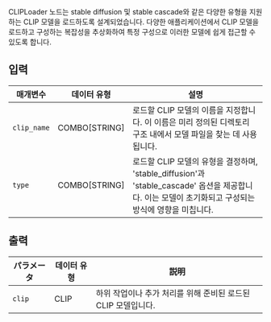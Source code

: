 CLIPLoader 노드는 stable diffusion 및 stable cascade와 같은 다양한 유형을 지원하는 CLIP 모델을 로드하도록 설계되었습니다. 다양한 애플리케이션에서 CLIP 모델을 로드하고 구성하는 복잡성을 추상화하여 특정 구성으로 이러한 모델에 쉽게 접근할 수 있도록 합니다.

## 입력

| 매개변수     | 데이터 유형 | 설명 |
|---------------|--------------|-------------|
| `clip_name`   | COMBO[STRING] | 로드할 CLIP 모델의 이름을 지정합니다. 이 이름은 미리 정의된 디렉토리 구조 내에서 모델 파일을 찾는 데 사용됩니다. |
| `type`        | COMBO[STRING] | 로드할 CLIP 모델의 유형을 결정하며, 'stable_diffusion'과 'stable_cascade' 옵션을 제공합니다. 이는 모델이 초기화되고 구성되는 방식에 영향을 미칩니다. |

## 출력

| パラメータ | 데이터 유형 | 説明 |
|-----------|-------------|-------------|
| `clip`    | CLIP      | 하위 작업이나 추가 처리를 위해 준비된 로드된 CLIP 모델입니다. |
